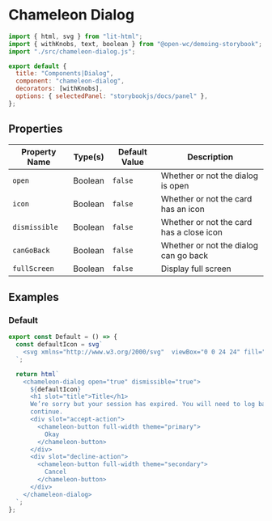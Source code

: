 # Chameleon Dialog

```js script
import { html, svg } from "lit-html";
import { withKnobs, text, boolean } from "@open-wc/demoing-storybook";
import "./src/chameleon-dialog.js";

export default {
  title: "Components|Dialog",
  component: "chameleon-dialog",
  decorators: [withKnobs],
  options: { selectedPanel: "storybookjs/docs/panel" },
};
```

## Properties

| Property Name | Type(s) | Default Value | Description                              |
| ------------- | ------- | ------------- | ---------------------------------------- |
| `open`        | Boolean | `false`       | Whether or not the dialog is open        |
| `icon`        | Boolean | `false`       | Whether or not the card has an icon      |
| `dismissible` | Boolean | `false`       | Whether or not the card has a close icon |
| `canGoBack`   | Boolean | `false`       | Whether or not the dialog can go back    |
| `fullScreen`  | Boolean | `false`       | Display full screen                      |

## Examples

### Default

```js preview-story
export const Default = () => {
  const defaultIcon = svg`
    <svg xmlns="http://www.w3.org/2000/svg"  viewBox="0 0 24 24" fill="none" stroke="currentColor" stroke-width="2" stroke-linecap="round" stroke-linejoin="round" class="feather feather-alert-triangle" slot="icon"><path d="M10.29 3.86L1.82 18a2 2 0 0 0 1.71 3h16.94a2 2 0 0 0 1.71-3L13.71 3.86a2 2 0 0 0-3.42 0z"></path><line x1="12" y1="9" x2="12" y2="13"></line><line x1="12" y1="17" x2="12" y2="17"></line></svg>
  `;

  return html`
    <chameleon-dialog open="true" dismissible="true">
      ${defaultIcon}
      <h1 slot="title">Title</h1>
      We’re sorry but your session has expired. You will need to log back in to
      continue.
      <div slot="accept-action">
        <chameleon-button full-width theme="primary">
          Okay
        </chameleon-button>
      </div>
      <div slot="decline-action">
        <chameleon-button full-width theme="secondary">
          Cancel
        </chameleon-button>
      </div>
    </chameleon-dialog>
  `;
};
```
